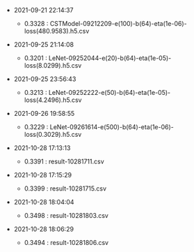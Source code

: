 - 2021-09-21 22:14:37
	- 0.3328 : CSTModel-09212209-e(100)-b(64)-eta(1e-06)-loss(480.9583).h5.csv

- 2021-09-25 21:14:08
	- 0.3201 : LeNet-09252044-e(20)-b(64)-eta(1e-05)-loss(8.0299).h5.csv
	
- 2021-09-25 23:56:43
	- 0.3213 : LeNet-09252222-e(50)-b(64)-eta(1e-05)-loss(4.2496).h5.csv
	
- 2021-09-26 19:58:55
	- 0.3229 : LeNet-09261614-e(500)-b(64)-eta(1e-06)-loss(0.3029).h5.csv
	
- 2021-10-28 17:13:13
	- 0.3391 : result-10281711.csv
	
- 2021-10-28 17:15:29
	- 0.3399 : result-10281715.csv
	
- 2021-10-28 18:04:04
	- 0.3498 : result-10281803.csv
	
- 2021-10-28 18:06:29
	- 0.3494 : result-10281806.csv



